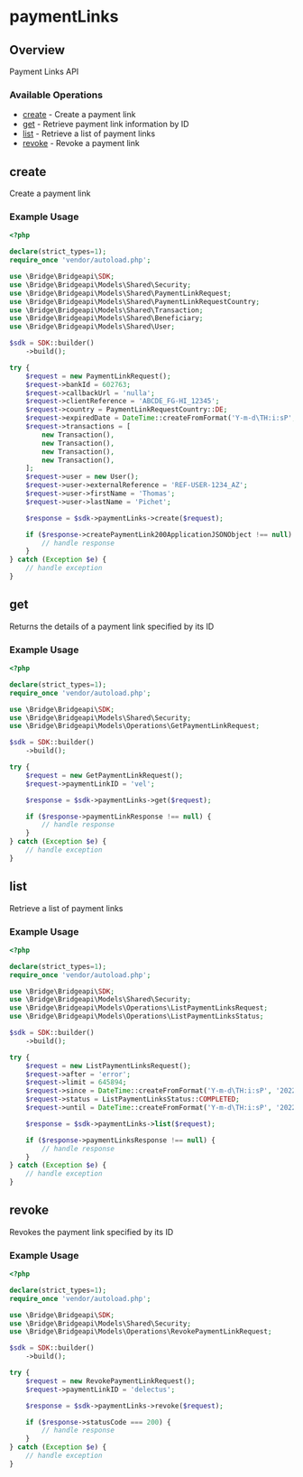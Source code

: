 # paymentLinks

## Overview

Payment Links API

### Available Operations

* [create](#create) - Create a payment link
* [get](#get) - Retrieve payment link information by ID
* [list](#list) - Retrieve a list of payment links
* [revoke](#revoke) - Revoke a payment link

## create

Create a payment link

### Example Usage

```php
<?php

declare(strict_types=1);
require_once 'vendor/autoload.php';

use \Bridge\Bridgeapi\SDK;
use \Bridge\Bridgeapi\Models\Shared\Security;
use \Bridge\Bridgeapi\Models\Shared\PaymentLinkRequest;
use \Bridge\Bridgeapi\Models\Shared\PaymentLinkRequestCountry;
use \Bridge\Bridgeapi\Models\Shared\Transaction;
use \Bridge\Bridgeapi\Models\Shared\Beneficiary;
use \Bridge\Bridgeapi\Models\Shared\User;

$sdk = SDK::builder()
    ->build();

try {
    $request = new PaymentLinkRequest();
    $request->bankId = 602763;
    $request->callbackUrl = 'nulla';
    $request->clientReference = 'ABCDE_FG-HI_12345';
    $request->country = PaymentLinkRequestCountry::DE;
    $request->expiredDate = DateTime::createFromFormat('Y-m-d\TH:i:sP', '2021-07-24T22:00:00.000Z');
    $request->transactions = [
        new Transaction(),
        new Transaction(),
        new Transaction(),
        new Transaction(),
    ];
    $request->user = new User();
    $request->user->externalReference = 'REF-USER-1234_AZ';
    $request->user->firstName = 'Thomas';
    $request->user->lastName = 'Pichet';

    $response = $sdk->paymentLinks->create($request);

    if ($response->createPaymentLink200ApplicationJSONObject !== null) {
        // handle response
    }
} catch (Exception $e) {
    // handle exception
}
```

## get

Returns the details of a payment link specified by its ID

### Example Usage

```php
<?php

declare(strict_types=1);
require_once 'vendor/autoload.php';

use \Bridge\Bridgeapi\SDK;
use \Bridge\Bridgeapi\Models\Shared\Security;
use \Bridge\Bridgeapi\Models\Operations\GetPaymentLinkRequest;

$sdk = SDK::builder()
    ->build();

try {
    $request = new GetPaymentLinkRequest();
    $request->paymentLinkID = 'vel';

    $response = $sdk->paymentLinks->get($request);

    if ($response->paymentLinkResponse !== null) {
        // handle response
    }
} catch (Exception $e) {
    // handle exception
}
```

## list

Retrieve a list of payment links

### Example Usage

```php
<?php

declare(strict_types=1);
require_once 'vendor/autoload.php';

use \Bridge\Bridgeapi\SDK;
use \Bridge\Bridgeapi\Models\Shared\Security;
use \Bridge\Bridgeapi\Models\Operations\ListPaymentLinksRequest;
use \Bridge\Bridgeapi\Models\Operations\ListPaymentLinksStatus;

$sdk = SDK::builder()
    ->build();

try {
    $request = new ListPaymentLinksRequest();
    $request->after = 'error';
    $request->limit = 645894;
    $request->since = DateTime::createFromFormat('Y-m-d\TH:i:sP', '2022-07-25T06:44:09.184Z');
    $request->status = ListPaymentLinksStatus::COMPLETED;
    $request->until = DateTime::createFromFormat('Y-m-d\TH:i:sP', '2022-10-30T21:34:57.850Z');

    $response = $sdk->paymentLinks->list($request);

    if ($response->paymentLinksResponse !== null) {
        // handle response
    }
} catch (Exception $e) {
    // handle exception
}
```

## revoke

Revokes the payment link specified by its ID

### Example Usage

```php
<?php

declare(strict_types=1);
require_once 'vendor/autoload.php';

use \Bridge\Bridgeapi\SDK;
use \Bridge\Bridgeapi\Models\Shared\Security;
use \Bridge\Bridgeapi\Models\Operations\RevokePaymentLinkRequest;

$sdk = SDK::builder()
    ->build();

try {
    $request = new RevokePaymentLinkRequest();
    $request->paymentLinkID = 'delectus';

    $response = $sdk->paymentLinks->revoke($request);

    if ($response->statusCode === 200) {
        // handle response
    }
} catch (Exception $e) {
    // handle exception
}
```
